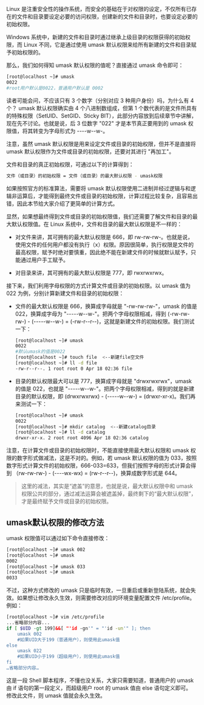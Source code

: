 

Linux 是注重安全性的操作系统，而安全的基础在于对权限的设定，不仅所有已存在的文件和目录要设定必要的访问权限，创建新的文件和目录时，也要设定必要的初始权限。

Windows 系统中，新建的文件和目录时通过继承上级目录的权限获得的初始权限，而 Linux 不同，它是通过使用 umask 默认权限来给所有新建的文件和目录赋予初始权限的。

那么，我们如何得知 umask 默认权限的值呢？直接通过 umask 命令即可：

```bash
[root@localhost ~]# umask
0022
#root用户默认是0022，普通用户默认是 0002
```

读者可能会问，不应该只有 3 个数字（分别对应 3 种用户身份）吗，为什么有 4 个？ umask 默认权限确实由 4 个八进制数组成，但第 1  个数代表的是文件所具有的特殊权限（SetUID、SetGID、Sticky BIT），此部分内容放到后续章节中讲解，现在先不讨论。也就是说，后  3 位数字 "022" 才是本节真正要用到的 umask 权限值，将其转变为字母形式为 ----w--w-。

注意，虽然 umask 默认权限是用来设定文件或目录的初始权限，但并不是直接将 umask 默认权限作为文件或目录的初始权限，还要对其进行 "再加工"。

文件和目录的真正初始权限，可通过以下的计算得到：

```bash
文件（或目录）的初始权限 = 文件（或目录）的最大默认权限 - umask权限
```

如果按照官方的标准算法，需要将 umask 默认权限使用二进制并经过逻辑与和逻辑非运算后，才能得到最终文件或目录的初始权限，计算过程比较复杂，且容易出错，因此本节给大家介绍了更简单的计算方式。

显然，如果想最终得到文件或目录的初始权限值，我们还需要了解文件和目录的最大默认权限值。在 Linux 系统中，文件和目录的最大默认权限是不一样的： 

- 对文件来讲，其可拥有的最大默认权限是 666，即 rw-rw-rw-。也就是说，使用文件的任何用户都没有执行（x）权限。原因很简单，执行权限是文件的最高权限，赋予时绝对要慎重，因此绝不能在新建文件的时候就默认赋予，只能通过用户手工赋予。

- 对目录来讲，其可拥有的最大默认权限是 777，即 rwxrwxrwx。

接下来，我们利用字母权限的方式计算文件或目录的初始权限。以 umask 值为 022 为例，分别计算新建文件和目录的初始权限：

- 文件的最大默认权限是 666，换算成字母就是 "-rw-rw-rw-"，umask 的值是 022，换算成字母为  "-----w--w-"。把两个字母权限相减，得到 (-rw-rw-rw-) - (-----w--w-) =  (-rw-r--r--)，这就是新建文件的初始权限。我们测试一下：

  ```bash
  [root@localhost ~]# umask
  0022
  #默认umask的值是0022
  [root@localhost ~]# touch file  <--新建file空文件
  [root@localhost ~]# ll -d file
  -rw-r--r--. 1 root root 0 Apr 18 02:36 file

  ```

- 目录的默认权限最大可以是 777，换算成字母就是 "drwxrwxrwx"，umask 的值是 022，也就是  "-----w--w-"。把两个字母权限相减，得到的就是新建目录的默认权限，即 (drwxrwxrwx) - (-----w--w-) =  (drwxr-xr-x)。我们再来测试一下：

  ```bash
  [root@localhost ~]# umask
  0022
  [root@localhost ~]# mkdir catalog  <--新建catalog目录
  [root@localhost ~]# ll -d catalog
  drwxr-xr-x. 2 root root 4096 Apr 18 02:36 catalog
  ```

注意，在计算文件或目录的初始权限时，不能直接使用最大默认权限和 umask 权限的数字形式做减法，这是不对的。例如，若 umask  默认权限的值为 033，按照数字形式计算文件的初始权限，666-033=633，但我们按照字母的形式计算会得到 （rw-rw-rw-) -  (----wx-wx) = (rw-r--r--)，换算成数字形式是 644。

> 这里的减法，其实是“遮盖”的意思，也就是说，最大默认权限中和 umask 权限公共的部分，通过减法运算会被遮盖掉，最终剩下的“最大默认权限”，才是最终赋予文件或目录的初始权限。

## umask默认权限的修改方法

umask 权限值可以通过如下命令直接修改：

```bash
[root@localhost ~]# umask 002
[root@localhost ~]# umask
0002
[root@localhost ~]# umask 033
[root@localhost ~]# umask
0033
```

不过，这种方式修改的 umask 只是临时有效，一旦重启或重新登陆系统，就会失效。如果想让修改永久生效，则需要修改对应的环境变量配置文件 /etc/profile。例如：

```bash
[root@localhost ~]# vim /etc/profile
...省略部分内容...
if [ $UID -gt 199]&&[ "'id -gn'" = "'id -un'" ]; then
    umask 002
    #如果UID大于199（普通用户），则使用此umask值
else
    umask 022
    #如果UID小于199（超级用户），则使用此umask值
fi
…省略部分内容…

```

这是一段 Shell 脚本程序，不懂也没关系，大家只需要知道，普通用户的 umask 由 if 语句的第一段定义，而超级用户 root 的 umask 值由 else 语句定义即可。 修改此文件，则 umask 值就会永久生效。
